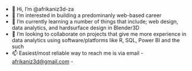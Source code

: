 - 👋 Hi, I’m @afrikaniz3d-za
- 👀 I’m interested in building a predominanly web-based career
- 🌱 I’m currently learning a number of things that include; web design, data analytics, and hardsurface design in Blender3D 
- 💞️ I’m looking to collaborate on projects that give me more experience in data analytics using software/platforms like R, SQL, Power BI and the such
- 📫 Easiest/most reliable way to reach me is via email - afrikaniz3d@gmail.com - 

<!---
afrikaniz3d-za/afrikaniz3d-za is a ✨ special ✨ repository because its `README.md` (this file) appears on your GitHub profile.
You can click the Preview link to take a look at your changes.
--->

